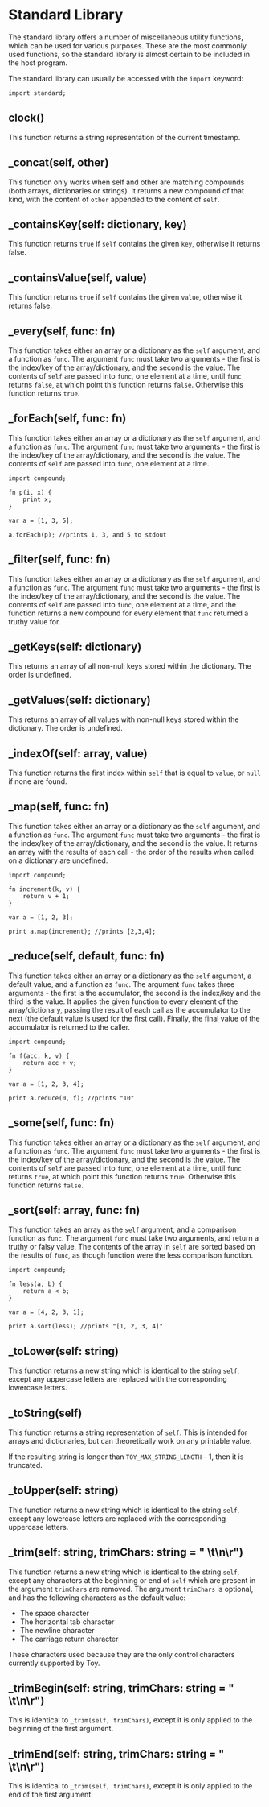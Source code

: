 # Standard Library

The standard library offers a number of miscellaneous utility functions, which can be used for various purposes. These are the most commonly used functions, so the standard library is almost certain to be included in the host program.

The standard library can usually be accessed with the `import` keyword:

```
import standard;
```

## clock()

This function returns a string representation of the current timestamp.

## _concat(self, other)

This function only works when self and other are matching compounds (both arrays, dictionaries or strings). It returns a new compound of that kind, with the content of `other` appended to the content of `self`.

## _containsKey(self: dictionary, key)

This function returns `true` if `self` contains the given `key`, otherwise it returns false.

## _containsValue(self, value)

This function returns `true` if `self` contains the given `value`, otherwise it returns false.

## _every(self, func: fn)

This function takes either an array or a dictionary as the `self` argument, and a function as `func`. The argument `func` must take two arguments - the first is the index/key of the array/dictionary, and the second is the value. The contents of `self` are passed into `func`, one element at a time, until `func` returns `false`, at which point this function returns `false`. Otherwise this function returns `true`.

## _forEach(self, func: fn)

This function takes either an array or a dictionary as the `self` argument, and a function as `func`. The argument `func` must take two arguments - the first is the index/key of the array/dictionary, and the second is the value. The contents of `self` are passed into `func`, one element at a time.

```
import compound;

fn p(i, x) {
    print x;
}

var a = [1, 3, 5];

a.forEach(p); //prints 1, 3, and 5 to stdout
```

## _filter(self, func: fn)

This function takes either an array or a dictionary as the `self` argument, and a function as `func`. The argument `func` must take two arguments - the first is the index/key of the array/dictionary, and the second is the value. The contents of `self` are passed into `func`, one element at a time, and the function returns a new compound for every element that `func` returned a truthy value for.

## _getKeys(self: dictionary)

This returns an array of all non-null keys stored within the dictionary. The order is undefined.

## _getValues(self: dictionary)

This returns an array of all values with non-null keys stored within the dictionary. The order is undefined.

## _indexOf(self: array, value)

This function returns the first index within `self` that is equal to `value`, or `null` if none are found.

## _map(self, func: fn)

This function takes either an array or a dictionary as the `self` argument, and a function as `func`. The argument `func` must take two arguments - the first is the index/key of the array/dictionary, and the second is the value. It returns an array with the results of each call - the order of the results when called on a dictionary are undefined.

```
import compound;

fn increment(k, v) {
    return v + 1;
}

var a = [1, 2, 3];

print a.map(increment); //prints [2,3,4];
```

## _reduce(self, default, func: fn)

This function takes either an array or a dictionary as the `self` argument, a default value, and a function as `func`. The argument `func` takes three arguments - the first is the accumulator, the second is the index/key and the third is the value. It applies the given function to every element of the array/dictionary, passing the result of each call as the accumulator to the next (the default value is used for the first call). Finally, the final value of the accumulator is returned to the caller.

```
import compound;

fn f(acc, k, v) {
	return acc + v;
}

var a = [1, 2, 3, 4];

print a.reduce(0, f); //prints "10"
```

## _some(self, func: fn)

This function takes either an array or a dictionary as the `self` argument, and a function as `func`. The argument `func` must take two arguments - the first is the index/key of the array/dictionary, and the second is the value. The contents of `self` are passed into `func`, one element at a time, until `func` returns `true`, at which point this function returns `true`. Otherwise this function returns `false`.

## _sort(self: array, func: fn)

This function takes an array as the `self` argument, and a comparison function as `func`. The argument `func` must take two arguments, and return a truthy or falsy value. The contents of the array in `self` are sorted based on the results of `func`, as though function were the less comparison function.

```
import compound;

fn less(a, b) {
    return a < b;
}

var a = [4, 2, 3, 1];

print a.sort(less); //prints "[1, 2, 3, 4]"
```

## _toLower(self: string)

This function returns a new string which is identical to the string `self`, except any uppercase letters are replaced with the corresponding lowercase letters.

## _toString(self)

This function returns a string representation of `self`. This is intended for arrays and dictionaries, but can theoretically work on any printable value.

If the resulting string is longer than `TOY_MAX_STRING_LENGTH` - 1, then it is truncated.

## _toUpper(self: string)

This function returns a new string which is identical to the string `self`, except any lowercase letters are replaced with the corresponding uppercase letters.

## _trim(self: string, trimChars: string = " \t\n\r")

This function returns a new string which is identical to the string `self`, except any characters at the beginning or end of `self` which are present in the argument `trimChars` are removed. The argument `trimChars` is optional, and has the following characters as the default value:

* The space character
* The horizontal tab character
* The newline character
* The carriage return character

These characters used because they are the only control characters currently supported by Toy.

## _trimBegin(self: string, trimChars: string = " \t\n\r")

This is identical to `_trim(self, trimChars)`, except it is only applied to the beginning of the first argument.

## _trimEnd(self: string, trimChars: string = " \t\n\r")

This is identical to `_trim(self, trimChars)`, except it is only applied to the end of the first argument.

